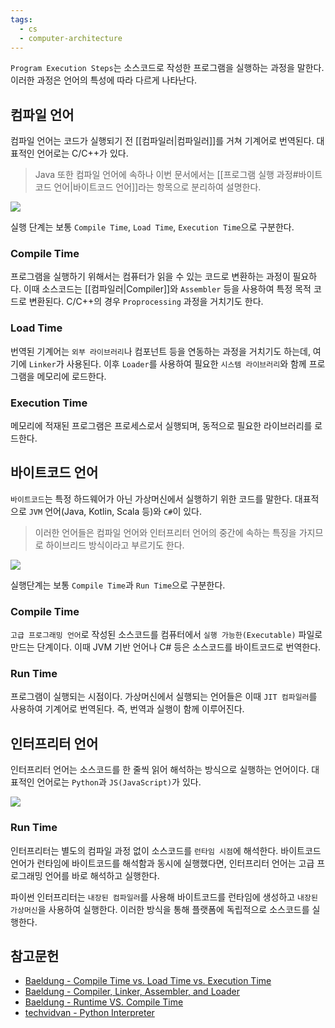 ```yaml
---
tags:
  - cs
  - computer-architecture
---
```


`Program Execution Steps`는 소스코드로 작성한 프로그램을 실행하는 과정을 말한다. 이러한 과정은 언어의 특성에 따라 다르게 나타난다.

컴파일 언어
---

컴파일 언어는 코드가 실행되기 전 [[컴파일러|컴파일러]]를 거쳐 기계어로 번역된다. 대표적인 언어로는 C/C++가 있다.

> Java 또한 컴파일 언어에 속하나 이번 문서에서는 [[프로그램 실행 과정#바이트코드 언어|바이트코드 언어]]라는 항목으로 분리하여 설명한다.

![](https://media.geeksforgeeks.org/wp-content/uploads/20221228144718/LoadingAndLinking-in-Operating-System.png)

실행 단계는 보통 `Compile Time`, `Load Time`, `Execution Time`으로 구분한다.

### Compile Time
프로그램을 실행하기 위해서는 컴퓨터가 읽을 수 있는 코드로 변환하는 과정이 필요하다. 이때 소스코드는  [[컴파일러|Compiler]]와 `Assembler` 등을 사용하여 특정 목적 코드로 변환된다. C/C++의 경우  `Proprocessing` 과정을 거치기도 한다.

### Load Time
번역된 기계어는 `외부 라이브러리`나 컴포넌트 등을 연동하는 과정을 거치기도 하는데, 여기에 `Linker`가 사용된다. 이후 `Loader`를 사용하여 필요한 `시스템 라이브러리`와 함께 프로그램을 메모리에 로드한다.

### Execution Time
메모리에 적재된 프로그램은 프로세스로서 실행되며, 동적으로 필요한 라이브러리를 로드한다.

바이트코드 언어
---

`바이트코드`는 특정 하드웨어가 아닌 가상머신에서 실행하기 위한 코드를 말한다. 대표적으로 `JVM` 언어(Java, Kotlin, Scala 등)와 `C#`이 있다.

> 이러한 언어들은 컴파일 언어와 인터프리터 언어의 중간에 속하는 특징을 가지므로 하이브리드 방식이라고 부르기도 한다.

![](https://www.baeldung.com/wp-content/uploads/sites/4/2021/07/Compile-tme-vs-runtime-1-1024x529-1.png)

실행단계는 보통 `Compile Time`과 `Run Time`으로 구분한다.

### Compile Time
`고급 프로그래밍 언어`로 작성된 소스코드를 컴퓨터에서 `실행 가능한(Executable)` 파일로 만드는 단계이다. 이때 JVM 기반 언어나 C# 등은 소스코드를 바이트코드로 번역한다.

### Run Time
프로그램이 실행되는 시점이다. 가상머신에서 실행되는 언어들은 이때 `JIT 컴파일러`를 사용하여 기계어로 번역된다. 즉, 번역과 실행이 함께 이루어진다.

인터프리터 언어
---

인터프리터 언어는 소스코드를 한 줄씩 읽어 해석하는 방식으로 실행하는 언어이다. 대표적인 언어로는 `Python`과 `JS(JavaScript)`가 있다. 

![](https://www.datasciencecentral.com/wp-content/uploads/2021/10/8784089862.jpeg)

### Run Time

인터프리터는 별도의 컴파일 과정 없이 소스코드를 `런타임 시점`에 해석한다. 바이트코드 언어가 런타임에 바이트코드를 해석함과 동시에 실행했다면, 인터프리터 언어는 고급 프로그래밍 언어를 바로 해석하고 실행한다.

파이썬 인터프리터는 `내장된 컴파일러`를 사용해 바이트코드를 런타임에 생성하고 `내장된 가상머신`을 사용하여 실행한다. 이러한 방식을 통해 플랫폼에 독립적으로 소스코드를 실행한다.

## 참고문헌
- [Baeldung - Compile Time vs. Load Time vs. Execution Time](https://www.baeldung.com/cs/compile-load-execution-time)
- [Baeldung - Compiler, Linker, Assembler, and Loader](https://www.baeldung.com/cs/compiler-linker-assembler-loader)
- [Baeldung - Runtime VS. Compile Time](https://www.baeldung.com/cs/runtime-vs-compile-time)
- [techvidvan - Python Interpreter](https://techvidvan.com/tutorials/python-interpreter/)